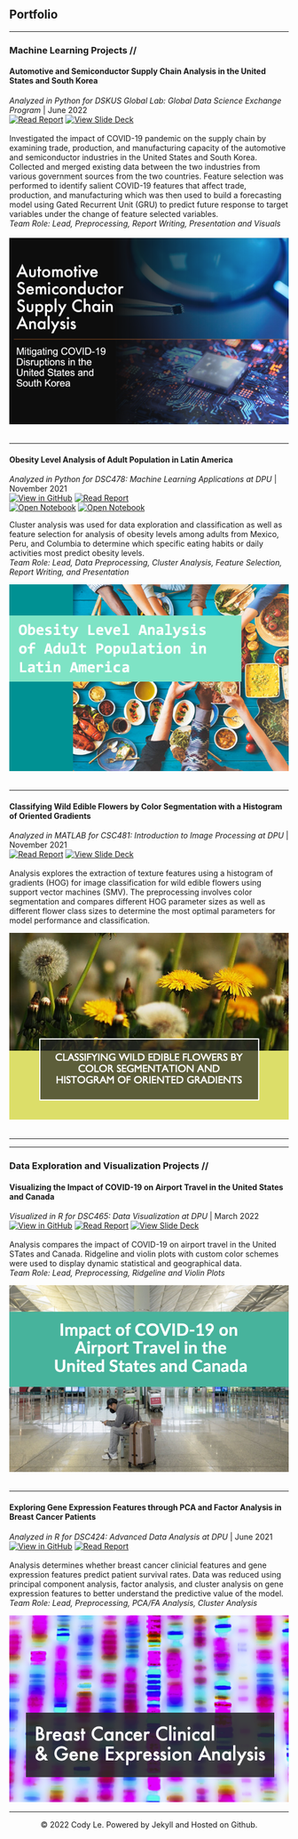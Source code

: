 ## Portfolio

---

### Machine Learning Projects //

#### Automotive and Semiconductor Supply Chain Analysis in the United States and South Korea
<i>Analyzed in Python for DSKUS Global Lab: Global Data Science Exchange Program </i> | 
     June 2022<br>
[![Read Report](https://img.shields.io/badge/Adobe%20PDF-Read%20Report-CBC3E3?logo=Adobe)](pdf/SupplyChainAnalysis_Report.pdf)
[![View Slide Deck](https://img.shields.io/badge/Adobe-View%20Slide%20Deck-658f36?logo=Adobe)](pdf/AutomotiveSemiconductorSupplyChainAnalysis.pdf)<br>
<br>
Investigated the impact of COVID-19 pandemic on the supply chain by examining trade, production, and manufacturing capacity of the automotive and semiconductor industries in the United States and South Korea. Collected and merged existing data between the two industries from various government sources from the two countries. Feature selection was performed to identify salient COVID-19 features that affect trade, production, and manufacturing which was then used to build a forecasting model using Gated Recurrent Unit (GRU) to predict future response to target variables under the change of feature selected variables. <br>
<i>Team Role: Lead, Preprocessing, Report Writing, Presentation and Visuals</i><br><br>
<a href="pdf/AutomotiveSemiconductorSupplyChainAnalysis.pdf"><img src="images/supply_chain_analysis.png?raw=true"/>  
</a>
<br>

---

#### Obesity Level Analysis of Adult Population in Latin America 
<i>Analyzed in Python for DSC478: Machine Learning Applications at DPU </i> | 
     November 2021<br>
[![View in GitHub](https://img.shields.io/badge/GitHub-View%20in%20GitHub-008080?logo=github)](https://github.com/lacodyle/obesity_level_analysis)
[![Read Report](https://img.shields.io/badge/Adobe%20PDF-Read%20Report-CBC3E3?logo=Adobe)](pdf/Obesity_Level_Analysis_Report.pdf)<br>
[![Open Notebook](https://img.shields.io/badge/Jupyter-Open%20Cluster%20Analysis%20Notebook-yellowgreen?logo=Jupyter)](projects/ClusterAnalysis-ObesityLevels.html)
[![Open Notebook](https://img.shields.io/badge/Jupyter-Open%20Feature%20Selection%20Notebook-yellowgreen?logo=Jupyter)](projects/FeatureSelection-ObesityLevels.html)

Cluster analysis was used for data exploration and classification as well as feature selection for analysis of obesity levels among adults from Mexico, Peru, and Columbia to determine which specific eating habits or daily activities most predict obesity levels. <br>
<i>Team Role: Lead, Data Preprocessing, Cluster Analysis, Feature Selection, Report Writing, and Presentation </i><br>

<a href="https://drive.google.com/file/d/1hnCzV_dOuIXPVfue7OwqrCxynnF-KuE2/view?usp=sharing"><img src="images/ObesityLevels.png?raw=true"/>  
</a>
<br>

---
#### Classifying Wild Edible Flowers by Color Segmentation with a Histogram of Oriented Gradients
<i>Analyzed in MATLAB for CSC481: Introduction to Image Processing at DPU </i> | 
                November 2021<br>
[![Read Report](https://img.shields.io/badge/Adobe%20PDF-Read%20Report-CBC3E3?logo=Adobe)](pdf/ClassifyingWildEdibleFlowers_Report.pdf)
[![View Slide Deck](https://img.shields.io/badge/Adobe-View%20Slide%20Deck-658f36?logo=Adobe)](pdf/WildEdibleFlowersClassification.pdf)<br>
<br>
Analysis explores the extraction of texture features using a histogram of gradients (HOG) for image classification for wild edible flowers using support vector machines (SMV). The preprocessing involves color segmentation and compares different HOG parameter sizes as well as different flower class sizes to determine the most optimal parameters for model performance and classification. <br>

<a href="https://drive.google.com/file/d/1-1Gdw-XOt6csV8-hiof34ie1AGxH5Z0Q/view?usp=sharing"><img src="images/WildFlowers.png?raw=true"/>  
</a><br>

---
---

### Data Exploration and Visualization Projects //

#### Visualizing the Impact of COVID-19 on Airport Travel in the United States and Canada 
<i>Visualized in R for DSC465: Data Visualization at DPU </i> | 
                March 2022<br>
[![View in GitHub](https://img.shields.io/badge/GitHub-View%20in%20GitHub-008080?logo=github)](https://github.com/lacodyle/covid_impact_on_travel)
[![Read Report](https://img.shields.io/badge/Adobe%20PDF-Read%20Report-CBC3E3?logo=Adobe)](pdf/COVID_Impact_Airport_Travel_Report.pdf)
[![View Slide Deck](https://img.shields.io/badge/Adobe-View%20Slide%20Deck-658f36?logo=Adobe)](pdf/COVID_impact_airport_travel.pdf)<br><br>
Analysis compares the impact of COVID-19 on airport travel in the United STates and Canada. Ridgeline and violin plots with custom color schemes were used to display dynamic statistical and geographical data. <br>
<i>Team Role: Lead, Preprocessing, Ridgeline and Violin Plots </i><br>

<a href="https://github.com/lacodyle/covid_impact_on_travel"><img src="images/covid_impact_airport_travel.png?raw=true"/> </a><br><br>

---

#### Exploring Gene Expression Features through PCA and Factor Analysis in Breast Cancer Patients 
<i>Analyzed in R for DSC424: Advanced Data Analysis at DPU </i> | 
                June 2021<br>
[![View in GitHub](https://img.shields.io/badge/GitHub-View%20in%20GitHub-008080?logo=github)](https://github.com/lacodyle/breast_cancer_gene_expression)
[![Read Report](https://img.shields.io/badge/Adobe%20PDF-Read%20Report-CBC3E3?logo=Adobe)](pdf/GeneExpressionAnalysis_Report.pdf)
<br><br>
Analysis determines whether breast cancer clinicial features and gene expression features predict patient survival rates. Data was reduced using principal component analysis, factor analysis, and cluster analysis on gene expression features to better understand the predictive value of the model. <br>
<i>Team Role: Lead, Preprocessing, PCA/FA Analysis, Cluster Analysis </i><br>

<a href="https://github.com/lacodyle/breast_cancer_gene_expression"><img src="images/gene_expression.png?raw=true"/> </a>

---

<center>© 2022 Cody Le. Powered by Jekyll and Hosted on Github.</center>

